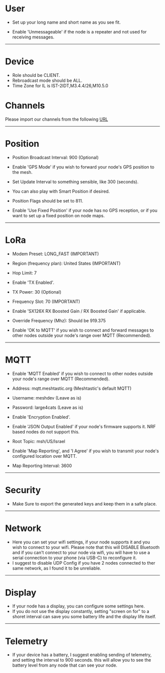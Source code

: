 # User

-   Set up your long name and short name as you see fit.

-   Enable 'Unmessageable' if the node is a repeater and not used for receiving messages.

---

# Device
-  Role should be CLIENT.
-  Rebroadcast mode should be ALL.
-  Time Zone for IL is  IST-2IDT,M3.4.4/26,M10.5.0

# Channels

Please import our channels from the following [URL](https://meshtastic.org/e/#ChUSAQAaCE9wZW5Db21tKAEwAToCCA4KMxIgApNROuCF0HivXWIfr37NLQotpk5lR4IstaO7s8ZP0gEaC2dlc2hlbWthdmVkKAEwAQoyEiAtb9BaS0k_TtWDrBCmUs7oRUXTw5l63D_ErbA5egua2xoKTWVzaEFsdC1JTCgBMAEKMxIgkX6TnnQ3LSg2y2_GJcK3tmz4xn8-Yl2IBOD71NpVJIoaC0VtcmdDb21tLUlMKAEwARIRCAE4AUADSAFQDFgXaAHABgE)

---

# Position

-   Position Broadcast Interval: 900 (Optional)

-   Enable 'GPS Mode' if you wish to forward your node's GPS position to the mesh.
-   Set Update Interval to something sensible, like 300 (seconds).
-   You can also play with Smart Position if desired.
-   Position Flags should be set to 811.

-   Enable 'Use Fixed Position' if your node has no GPS reception, or if you want to set up a fixed position on node maps.

---

# LoRa

-   Modem Preset: LONG_FAST (IMPORTANT)

-   Region (frequency plan): United States (IMPORTANT)

-   Hop Limit: 7

-   Enable 'TX Enabled'.

-   TX Power: 30 (Optional)

-   Frequency Slot: 70 (IMPORTANT)

-   Enable 'SX126X RX Boosted Gain / RX Boosted Gain' if applicable.

-   Override Frequency (Mhz): Should be 919.375

-   Enable 'OK to MQTT' if you wish to connect and forward messages to other nodes outside your node's range over MQTT (Recommended).

---

# MQTT

-   Enable 'MQTT Enabled' if you wish to connect to other nodes outside your node's range over MQTT (Recommended).

-   Address: mqtt.meshtastic.org (Meshtastic's default MQTT)

-   Username: meshdev (Leave as is)

-   Password: large4cats (Leave as is)

-   Enable 'Encryption Enabled'.

-   Enable 'JSON Output Enabled' if your node's firmware supports it. NRF based nodes do not support this.

-   Root Topic: msh/US/Israel

-   Enable 'Map Reporting', and 'I Agree' if you wish to transmit your node's configured location over MQTT.

-   Map Reporting Interval: 3600
---

# Security

-  Make Sure to export the generated keys and keep them in a safe place.
---

# Network

-  Here you can set your wifi settings, if your node supports it and you wish to connect to your wifi. Please note that this will DISABLE Bluetooth and if you can't connect to your node via wifi, you will have to use a serial connection to your phone (via USB-C) to reconfigure it.
-  I suggest to disable UDP Config if you have 2 nodes connected to ther same network, as I found it to be unreliable.
---

# Display

-  If your node has a display, you can configure some settings here.
-  If you do not use the display constantly, setting "screen on for" to a shoret interval can save you some battery life and the display life itself.
---

# Telemetry
-  If your device has a battery, I suggest enabling sending of telemetry, and setting the interval to 900 seconds. this will allow you to see the battery level from any node that can see your node.
